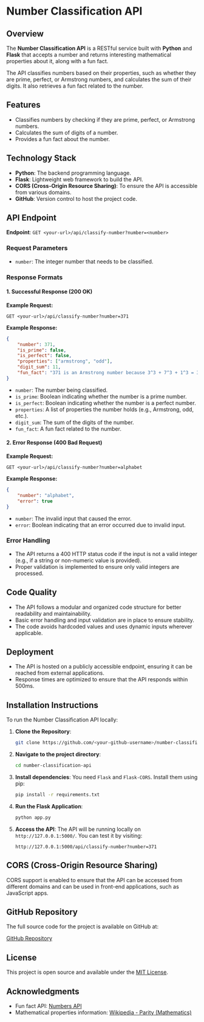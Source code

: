# Number Classification API

## Overview

The **Number Classification API** is a RESTful service built with **Python** and **Flask** that accepts a number and returns interesting mathematical properties about it, along with a fun fact.

The API classifies numbers based on their properties, such as whether they are prime, perfect, or Armstrong numbers, and calculates the sum of their digits. It also retrieves a fun fact related to the number.

## Features
- Classifies numbers by checking if they are prime, perfect, or Armstrong numbers.
- Calculates the sum of digits of a number.
- Provides a fun fact about the number.

## Technology Stack
- **Python**: The backend programming language.
- **Flask**: Lightweight web framework to build the API.
- **CORS (Cross-Origin Resource Sharing)**: To ensure the API is accessible from various domains.
- **GitHub**: Version control to host the project code.

## API Endpoint

**Endpoint**: `GET <your-url>/api/classify-number?number=<number>`

### Request Parameters

- `number`: The integer number that needs to be classified. 

### Response Formats

#### 1. Successful Response (200 OK)

**Example Request:**
```http
GET <your-url>/api/classify-number?number=371
```

**Example Response:**
```json
{
    "number": 371,
    "is_prime": false,
    "is_perfect": false,
    "properties": ["armstrong", "odd"],
    "digit_sum": 11,
    "fun_fact": "371 is an Armstrong number because 3^3 + 7^3 + 1^3 = 371"
}
```

- `number`: The number being classified.
- `is_prime`: Boolean indicating whether the number is a prime number.
- `is_perfect`: Boolean indicating whether the number is a perfect number.
- `properties`: A list of properties the number holds (e.g., Armstrong, odd, etc.).
- `digit_sum`: The sum of the digits of the number.
- `fun_fact`: A fun fact related to the number.

#### 2. Error Response (400 Bad Request)

**Example Request:**
```http
GET <your-url>/api/classify-number?number=alphabet
```

**Example Response:**
```json
{
    "number": "alphabet",
    "error": true
}
```

- `number`: The invalid input that caused the error.
- `error`: Boolean indicating that an error occurred due to invalid input.

### Error Handling
- The API returns a 400 HTTP status code if the input is not a valid integer (e.g., if a string or non-numeric value is provided).
- Proper validation is implemented to ensure only valid integers are processed.

## Code Quality

- The API follows a modular and organized code structure for better readability and maintainability.
- Basic error handling and input validation are in place to ensure stability.
- The code avoids hardcoded values and uses dynamic inputs wherever applicable.

## Deployment

- The API is hosted on a publicly accessible endpoint, ensuring it can be reached from external applications.
- Response times are optimized to ensure that the API responds within 500ms.

## Installation Instructions

To run the Number Classification API locally:

1. **Clone the Repository**:
   ```bash
   git clone https://github.com/<your-github-username>/number-classification-api.git
   ```

2. **Navigate to the project directory**:
   ```bash
   cd number-classification-api
   ```

3. **Install dependencies**:
   You need `Flask` and `Flask-CORS`. Install them using pip:
   ```bash
   pip install -r requirements.txt
   ```

4. **Run the Flask Application**:
   ```bash
   python app.py
   ```

5. **Access the API**:
   The API will be running locally on `http://127.0.0.1:5000/`. You can test it by visiting:
   ```http
   http://127.0.0.1:5000/api/classify-number?number=371
   ```

## CORS (Cross-Origin Resource Sharing)

CORS support is enabled to ensure that the API can be accessed from different domains and can be used in front-end applications, such as JavaScript apps.

## GitHub Repository

The full source code for the project is available on GitHub at:

[GitHub Repository](https://github.com/<your-github-username>/number-classification-api)

## License

This project is open source and available under the [MIT License](LICENSE).

## Acknowledgments

- Fun fact API: [Numbers API](http://numbersapi.com/#42)
- Mathematical properties information: [Wikipedia - Parity (Mathematics)](https://en.wikipedia.org/wiki/Parity_(mathematics))

